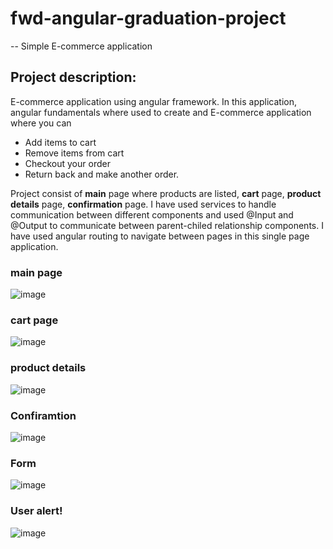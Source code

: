 # fwd-angular-graduation-project

-- Simple E-commerce application 

## Project description: 
E-commerce application using angular framework. In this application, angular fundamentals where used to create and E-commerce application where you can
- Add items to cart
- Remove items from cart 
- Checkout your order 
- Return back and make another order. 

Project consist of <b>main</b> page where products are listed, <b>cart</b> page, <b>product details</b> page, <b>confirmation</b> page. I have used services to handle communication between different components and used @Input and @Output to communicate between parent-chiled relationship components. I have used angular routing to navigate between pages in this single page application. 

### main page 
![image](https://user-images.githubusercontent.com/82055675/181630596-3dd65973-8415-4481-9e10-93323ca861f2.png)
### cart page 
![image](https://user-images.githubusercontent.com/82055675/181630671-dae046f5-abab-4d06-91af-d9c51c87c549.png)


### product details 

![image](https://user-images.githubusercontent.com/82055675/181630709-c55aca70-25df-4d89-afd0-ea2c8436acea.png)

### Confiramtion  
![image](https://user-images.githubusercontent.com/82055675/181630834-432e691b-61b8-4fff-8885-7d1c54f62dcc.png)

### Form 

![image](https://user-images.githubusercontent.com/82055675/181630786-c3ea86c1-1c90-4513-99c9-540e903a131d.png)

### User alert! 
![image](https://user-images.githubusercontent.com/82055675/181630951-97732aad-a5d9-40dc-8c1b-78b0274de4dd.png)

